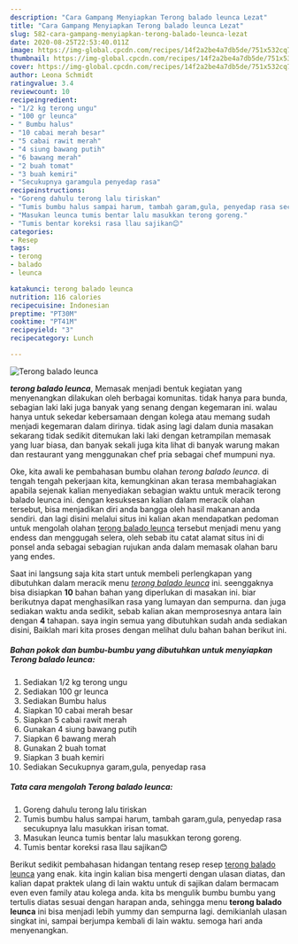 ```yaml
---
description: "Cara Gampang Menyiapkan Terong balado leunca Lezat"
title: "Cara Gampang Menyiapkan Terong balado leunca Lezat"
slug: 582-cara-gampang-menyiapkan-terong-balado-leunca-lezat
date: 2020-08-25T22:53:40.011Z
image: https://img-global.cpcdn.com/recipes/14f2a2be4a7db5de/751x532cq70/terong-balado-leunca-foto-resep-utama.jpg
thumbnail: https://img-global.cpcdn.com/recipes/14f2a2be4a7db5de/751x532cq70/terong-balado-leunca-foto-resep-utama.jpg
cover: https://img-global.cpcdn.com/recipes/14f2a2be4a7db5de/751x532cq70/terong-balado-leunca-foto-resep-utama.jpg
author: Leona Schmidt
ratingvalue: 3.4
reviewcount: 10
recipeingredient:
- "1/2 kg terong ungu"
- "100 gr leunca"
- " Bumbu halus"
- "10 cabai merah besar"
- "5 cabai rawit merah"
- "4 siung bawang putih"
- "6 bawang merah"
- "2 buah tomat"
- "3 buah kemiri"
- "Secukupnya garamgula penyedap rasa"
recipeinstructions:
- "Goreng dahulu terong lalu tiriskan"
- "Tumis bumbu halus sampai harum, tambah garam,gula, penyedap rasa secukupnya lalu masukkan irisan tomat."
- "Masukan leunca tumis bentar lalu masukkan terong goreng."
- "Tumis bentar koreksi rasa llau sajikan😊"
categories:
- Resep
tags:
- terong
- balado
- leunca

katakunci: terong balado leunca 
nutrition: 116 calories
recipecuisine: Indonesian
preptime: "PT30M"
cooktime: "PT41M"
recipeyield: "3"
recipecategory: Lunch

---
```



![Terong balado leunca](https://img-global.cpcdn.com/recipes/14f2a2be4a7db5de/751x532cq70/terong-balado-leunca-foto-resep-utama.jpg)

<b><i>terong balado leunca</i></b>, Memasak menjadi bentuk kegiatan yang menyenangkan dilakukan oleh berbagai komunitas. tidak hanya para bunda, sebagian laki laki juga banyak yang senang dengan kegemaran ini. walau hanya untuk sekedar kebersamaan dengan kolega atau memang sudah menjadi kegemaran dalam dirinya. tidak asing lagi dalam dunia masakan sekarang tidak sedikit ditemukan laki laki dengan ketrampilan memasak yang luar biasa, dan banyak sekali juga kita lihat di banyak warung makan dan restaurant yang menggunakan chef pria sebagai chef mumpuni nya.

Oke, kita awali ke pembahasan bumbu olahan <i>terong balado leunca</i>. di tengah tengah pekerjaan kita, kemungkinan akan terasa membahagiakan apabila sejenak kalian menyediakan sebagian waktu untuk meracik terong balado leunca ini. dengan kesuksesan kalian dalam meracik olahan tersebut, bisa menjadikan diri anda bangga oleh hasil makanan anda sendiri. dan lagi disini melalui situs ini kalian akan mendapatkan pedoman untuk mengolah olahan <u>terong balado leunca</u> tersebut menjadi menu yang endess dan menggugah selera, oleh sebab itu catat alamat situs ini di ponsel anda sebagai sebagian rujukan anda dalam memasak olahan baru yang endes.




Saat ini langsung saja kita start untuk membeli perlengkapan yang dibutuhkan dalam meracik menu <u><i>terong balado leunca</i></u> ini. seenggaknya bisa disiapkan <b>10</b> bahan bahan yang diperlukan di masakan ini. biar berikutnya dapat menghasilkan rasa yang lumayan dan sempurna. dan juga sediakan waktu anda sedikit, sebab kalian akan memprosesnya antara lain dengan <b>4</b> tahapan. saya ingin semua yang dibutuhkan sudah anda sediakan disini, Baiklah mari kita proses dengan melihat dulu bahan bahan berikut ini.

<!--inarticleads1-->

##### Bahan pokok dan bumbu-bumbu yang dibutuhkan untuk menyiapkan Terong balado leunca:

1. Sediakan 1/2 kg terong ungu
1. Sediakan 100 gr leunca
1. Sediakan  Bumbu halus
1. Siapkan 10 cabai merah besar
1. Siapkan 5 cabai rawit merah
1. Gunakan 4 siung bawang putih
1. Siapkan 6 bawang merah
1. Gunakan 2 buah tomat
1. Siapkan 3 buah kemiri
1. Sediakan Secukupnya garam,gula, penyedap rasa




<!--inarticleads2-->

##### Tata cara mengolah Terong balado leunca:

1. Goreng dahulu terong lalu tiriskan
1. Tumis bumbu halus sampai harum, tambah garam,gula, penyedap rasa secukupnya lalu masukkan irisan tomat.
1. Masukan leunca tumis bentar lalu masukkan terong goreng.
1. Tumis bentar koreksi rasa llau sajikan😊




Berikut sedikit pembahasan hidangan tentang resep resep <u>terong balado leunca</u> yang enak. kita ingin kalian bisa mengerti dengan ulasan diatas, dan kalian dapat praktek ulang di lain waktu untuk di sajikan dalam bermacam even even family atau kolega anda. kita bs mengulik bumbu bumbu yang tertulis diatas sesuai dengan harapan anda, sehingga menu <b>terong balado leunca</b> ini bisa menjadi lebih yummy dan sempurna lagi. demikianlah ulasan singkat ini, sampai berjumpa kembali di lain waktu. semoga hari anda menyenangkan.
